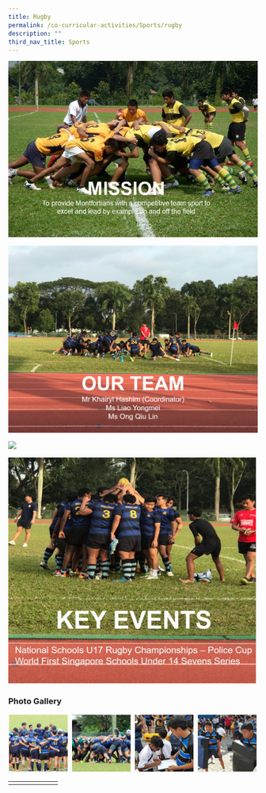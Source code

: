 ```yaml
---
title: Rugby
permalink: /co-curricular-activities/Sports/rugby
description: ""
third_nav_title: Sports
---
```

![](/images/rb1.jpeg)

![](/images/rb2.png)

![](/images/rb3.png)

![](/images/rb4.jpeg)

###  Photo Gallery

![](/images/rbpg.png)

<table style="undefined;table-layout: fixed; width: 246px">
<colgroup>
<col style="width: 25px">
<col style="width: 25px">
<col style="width: 25px">
	<col style="width: 25px">
</colgroup>
<tbody>
  <tr>
    <td></td>
    <td></td>
    <td></td>
		<td></td>
  </tr>
</tbody>
</table>